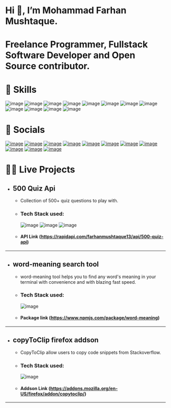 # Hi 👋, I’m Mohammad Farhan Mushtaque.
# Freelance Programmer, Fullstack Software Developer and Open Source contributor.
# 🚀 Skills
![image](https://img.shields.io/badge/Linux-FCC624?style=for-the-badge&logo=linux&logoColor=black) ![image](https://img.shields.io/badge/HTML5-E34F26?style=for-the-badge&logo=html5&logoColor=white) ![image](https://img.shields.io/badge/CSS3-1572B6?style=for-the-badge&logo=css3&logoColor=white) ![image](https://img.shields.io/badge/JavaScript-F7DF1E?style=for-the-badge&logo=javascript&logoColor=black) ![image](https://img.shields.io/badge/Node.js-43853D?style=for-the-badge&logo=node.js&logoColor=white) ![image](https://img.shields.io/badge/Sass-CC6699?style=for-the-badge&logo=sass&logoColor=white) <!--![image](https://img.shields.io/badge/C-00599C?style=for-the-badge&logo=c&logoColor=white) ![image](https://img.shields.io/badge/C%2B%2B-00599C?style=for-the-badge&logo=c%2B%2B&logoColor=white) ![image](https://img.shields.io/badge/Java-ED8B00?style=for-the-badge&logo=openjdk&logoColor=white)--> ![image](https://img.shields.io/badge/Express.js-404D59?style=for-the-badge) <!--![image](https://img.shields.io/badge/React-20232A?style=for-the-badge&logo=react&logoColor=61DAFB)--> <!--![image](https://img.shields.io/badge/Tailwind_CSS-38B2AC?style=for-the-badge&logo=tailwind-css&logoColor=white)--> ![image](https://img.shields.io/badge/MongoDB-4EA94B?style=for-the-badge&logo=mongodb&logoColor=white) ![image](https://img.shields.io/badge/npm-CB3837?style=for-the-badge&logo=npm&logoColor=white) <!--![image](https://img.shields.io/badge/Android-3DDC84?style=for-the-badge&logo=android&logoColor=white)--> <!--![image](https://img.shields.io/badge/Kotlin-0095D5?&style=for-the-badge&logo=kotlin&logoColor=white)--> ![image](https://img.shields.io/badge/Markdown-000000?style=for-the-badge&logo=markdown&logoColor=white) <!--![image](https://img.shields.io/badge/Shell_Script-121011?style=for-the-badge&logo=gnu-bash&logoColor=white)--> <!--![image](https://img.shields.io/badge/Redux-593D88?style=for-the-badge&logo=redux&logoColor=white)--> <!--![image](https://img.shields.io/badge/Spring-6DB33F?style=for-the-badge&logo=spring&logoColor=white)--> <!--![image](https://img.shields.io/badge/PostgreSQL-316192?style=for-the-badge&logo=postgresql&logoColor=white)--> <!--![image](https://img.shields.io/badge/MySQL-00000F?style=for-the-badge&logo=mysql&logoColor=white) ![image](https://img.shields.io/badge/Amazon_AWS-232F3E?style=for-the-badge&logo=amazon-aws&logoColor=white) ![image](https://img.shields.io/badge/Jest-323330?style=for-the-badge&logo=Jest&logoColor=white) ![image](https://img.shields.io/badge/testing%20library-323330?style=for-the-badge&logo=testing-library&logoColor=red) ![image](https://img.shields.io/badge/Jenkins-D24939?style=for-the-badge&logo=Jenkins&logoColor=white) ![image](https://img.shields.io/badge/Jira-0052CC?style=for-the-badge&logo=Jira&logoColor=white)--> ![image](https://img.shields.io/badge/Postman-FF6C37?style=for-the-badge&logo=postman&logoColor=white) <!--![image](https://img.shields.io/badge/docker-%230db7ed.svg?style=for-the-badge&logo=docker&logoColor=white)--> ![image](https://img.shields.io/badge/GIT-E44C30?style=for-the-badge&logo=git&logoColor=white) <!--![image](https://img.shields.io/badge/Hibernate-59666C?style=for-the-badge&logo=Hibernate&logoColor=white)-->
<!-- ### You can support me via ![image](https://img.shields.io/badge/phonepe-3DDC84?style=for-the-badge&logo=phonepe&logoColor=white&color=purple) ![image](https://img.shields.io/badge/Buy_Me_A_Coffee-FFDD00?style=for-the-badge&logo=buy-me-a-coffee&logoColor=black) ![image](https://img.shields.io/badge/Ko--fi-F16061?style=for-the-badge&logo=ko-fi&logoColor=white) ![image](https://img.shields.io/badge/PayPal-00457C?style=for-the-badge&logo=paypal&logoColor=white) ![image](https://img.shields.io/badge/Stripe-626CD9?style=for-the-badge&logo=Stripe&logoColor=white)-->
  
# 🤝 Socials
 [![image](https://img.shields.io/badge/website-000000?style=for-the-badge&logo=About.me&logoColor=white)](#) [![image](https://img.shields.io/badge/-LeetCode-FFA116?style=for-the-badge&logo=LeetCode&logoColor=black)](https://leetcode.com/farhanmushtaque13/) [![image](https://img.shields.io/badge/GitHub-100000?style=for-the-badge&logo=github&logoColor=white)](https://github.com/maverick-farhan) [![image](https://img.shields.io/badge/YouTube-FF0000?style=for-the-badge&logo=youtube&logoColor=white)](https://youtube.com/@backendpal?feature=shared) [![image](https://img.shields.io/badge/Twitter-1DA1F2?style=for-the-badge&logo=twitter&logoColor=white)](https://twitter.com/FarhanMushtaqu2) [![image](https://img.shields.io/badge/LinkedIn-0077B5?style=for-the-badge&logo=linkedin&logoColor=white)](https://www.linkedin.com/in/farhan-mushtaque-21184a249?utm_source=share&utm_campaign=share_via&utm_content=profile&utm_medium=android_app) [![image](https://img.shields.io/badge/Hashnode-2962FF?style=for-the-badge&logo=hashnode&logoColor=white)](https://mdfarhan.hashnode.dev/) [![image](https://img.shields.io/badge/Portfolio-%23000000.svg?style=for-the-badge&logo=firefox&logoColor=#FF7139)](https://maverick-farhan.github.io/termfolio/) [![image](https://img.shields.io/badge/npm-CB3837?style=for-the-badge&logo=npm&logoColor=white)](https://www.npmjs.com/settings/mohammadfarhan/packages) [![image](https://img.shields.io/badge/ProtonMail-8B89CC?style=for-the-badge&logo=protonmail&logoColor=white)](mailto:mdfarhanofficial@protonmail.com) [![image](https://img.shields.io/badge/Gmail-D14836?style=for-the-badge&logo=gmail&logoColor=white)](mailto:farhanmushtaque13@gmail.com)  
 
 <!--# 🛒 Stores
 [![image](https://img.shields.io/badge/F%20Droid-1976D2?style=for-the-badge&logo=f-droid&logoColor=white)](#) [![image](https://img.shields.io/badge/GUMROAD-36a9ae?style=for-the-badge&logo=gumroad&logoColor=white)](#)
-->
# 👩‍💻 Live Projects

- ## 500 Quiz Api
   - Collection of 500+ quiz questions to play with.
   - ### Tech Stack used:
      ![image](https://img.shields.io/badge/Node.js-43853D?style=for-the-badge&logo=node.js&logoColor=white) ![image](https://img.shields.io/badge/Express.js-404D59?style=for-the-badge) ![image](https://img.shields.io/badge/MongoDB-4EA94B?style=for-the-badge&logo=mongodb&logoColor=white)
   - #### API Link (https://rapidapi.com/farhanmushtaque13/api/500-quiz-api)
---
  - ## word-meaning search tool
    - word-meaning tool helps you to find any word's meaning in your terminal with convenience and with blazing fast speed.
    - ### Tech Stack used:
      ![image](https://img.shields.io/badge/Node.js-43853D?style=for-the-badge&logo=node.js&logoColor=white)
    - #### Package link (https://www.npmjs.com/package/word-meaning)
---
  - ## copyToClip firefox addson
    - CopyToClip allow users to copy code snippets from Stackoverflow.
    - ### Tech Stack used:
      ![image](https://img.shields.io/badge/JavaScript-F7DF1E?style=for-the-badge&logo=javascript&logoColor=black)
    - #### Addson Link (https://addons.mozilla.org/en-US/firefox/addon/copytoclip/)
---
<!---
maverick-farhan/maverick-farhan is a ✨ special ✨ repository because its `README.md` (this file) appears on your GitHub profile.
You can click the Preview link to take a look at your changes.
--->
